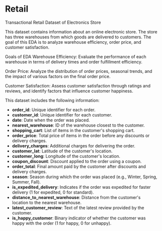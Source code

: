# Retail
Transactional Retail Dataset of Electronics Store

This dataset contains information about an online electronic store. The store has three warehouses from which goods are delivered to customers. The goal of this EDA is to analyze warehouse efficiency, order price, and customer satisfaction.

Goals of EDA
Warehouse Efficiency: Evaluate the performance of each warehouse in terms of delivery times and order fulfillment efficiency.

Order Price: Analyze the distribution of order prices, seasonal trends, and the impact of various factors on the final order price.

Customer Satisfaction: Assess customer satisfaction through ratings and reviews, and identify factors that influence customer happiness.

This dataset includes the following information:
- **order_id**: Unique identifier for each order.
- **customer_id**: Unique identifier for each customer.
- **date**: Date when the order was placed.
- **nearest_warehouse**: ID of the warehouse closest to the customer.
- **shopping_cart**: List of items in the customer's shopping cart.
- **order_price**: Total price of items in the order before any discounts or delivery charges.
- **delivery_charges**: Additional charges for delivering the order.
- **customer_lat**: Latitude of the customer's location.
- **customer_long**: Longitude of the customer's location.
- **coupon_discount**: Discount applied to the order using a coupon.
- **order_total**: Final amount paid by the customer after discounts and delivery charges.
- **season**: Season during which the order was placed (e.g., Winter, Spring, Summer, Fall).
- **is_expedited_delivery**: Indicates if the order was expedited for faster delivery (1 for expedited, 0 for standard).
- **distance_to_nearest_warehouse**: Distance from the customer's location to the nearest warehouse.
- **latest_customer_review**: Text of the latest review provided by the customer.
- **is_happy_customer**: Binary indicator of whether the customer was happy with the order (1 for happy, 0 for unhappy).


